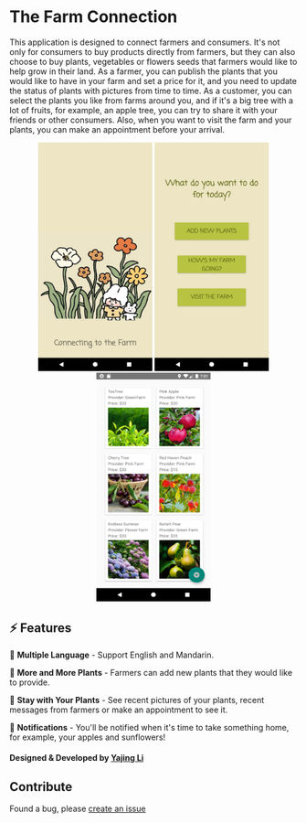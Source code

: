 # The Farm Connection

This application is designed to connect farmers and consumers. It's not only for consumers to buy products directly from farmers, but they can also choose to buy plants, vegetables or flowers seeds that farmers would like to help grow in their land. As a farmer, you can publish the plants that you would like to have in your farm and set a price for it, and you need to update the status of plants with pictures from time to time. As a customer, you can select the plants you like from farms around you, and if it's a big tree with a lot of fruits, for example, an apple tree, you can try to share it with your friends or other consumers. Also, when you want to visit the farm and your plants, you can make an appointment before your arrival.


<p align="center">
  <img src="./splash.png" width=200 height=400 />
  <img src="./main.png" width=200 height=400 />
  <img src="./select.png" width=200 height=400 />
</p>

## ⚡ Features

🎯 **Multiple Language** - Support English and Mandarin.

🎯 **More and More Plants** - Farmers can add new plants that they would like to provide.

🎯 **Stay with Your Plants** - See recent pictures of your plants, recent messages from farmers or make an appointment to see it.

🎯 **Notifications** - You'll be notified when it's time to take something home, for example, your apples and sunflowers!



#### Designed & Developed by [Yajing Li](https://www.github.com/LiArAu)

## Contribute
Found a bug, please [create an issue](https://github.com/LiArAu/TheFarmConnection/issues)
